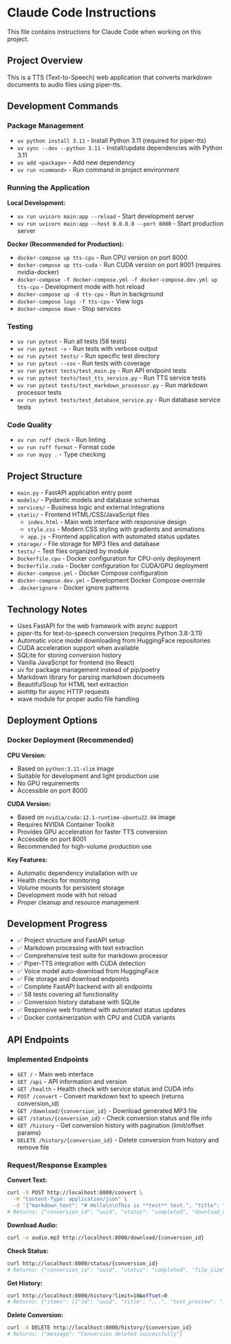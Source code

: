 # Claude Code Instructions

This file contains instructions for Claude Code when working on this project.

## Project Overview

This is a TTS (Text-to-Speech) web application that converts markdown documents to audio files using piper-tts.

## Development Commands

### Package Management
- `uv python install 3.11` - Install Python 3.11 (required for piper-tts)
- `uv sync --dev --python 3.11` - Install/update dependencies with Python 3.11
- `uv add <package>` - Add new dependency
- `uv run <command>` - Run command in project environment

### Running the Application

**Local Development:**
- `uv run uvicorn main:app --reload` - Start development server
- `uv run uvicorn main:app --host 0.0.0.0 --port 8000` - Start production server

**Docker (Recommended for Production):**
- `docker-compose up tts-cpu` - Run CPU version on port 8000
- `docker-compose up tts-cuda` - Run CUDA version on port 8001 (requires nvidia-docker)
- `docker-compose -f docker-compose.yml -f docker-compose.dev.yml up tts-cpu` - Development mode with hot reload
- `docker-compose up -d tts-cpu` - Run in background
- `docker-compose logs -f tts-cpu` - View logs
- `docker-compose down` - Stop services

### Testing
- `uv run pytest` - Run all tests (58 tests)
- `uv run pytest -v` - Run tests with verbose output
- `uv run pytest tests/` - Run specific test directory
- `uv run pytest --cov` - Run tests with coverage
- `uv run pytest tests/test_main.py` - Run API endpoint tests
- `uv run pytest tests/test_tts_service.py` - Run TTS service tests
- `uv run pytest tests/test_markdown_processor.py` - Run markdown processor tests
- `uv run pytest tests/test_database_service.py` - Run database service tests

### Code Quality
- `uv run ruff check` - Run linting
- `uv run ruff format` - Format code
- `uv run mypy .` - Type checking

## Project Structure

- `main.py` - FastAPI application entry point
- `models/` - Pydantic models and database schemas
- `services/` - Business logic and external integrations
- `static/` - Frontend HTML/CSS/JavaScript files
  - `index.html` - Main web interface with responsive design
  - `style.css` - Modern CSS styling with gradients and animations
  - `app.js` - Frontend application with automated status updates
- `storage/` - File storage for MP3 files and database
- `tests/` - Test files organized by module
- `Dockerfile.cpu` - Docker configuration for CPU-only deployment
- `Dockerfile.cuda` - Docker configuration for CUDA/GPU deployment
- `docker-compose.yml` - Docker Compose configuration
- `docker-compose.dev.yml` - Development Docker Compose override
- `.dockerignore` - Docker ignore patterns

## Technology Notes

- Uses FastAPI for the web framework with async support
- piper-tts for text-to-speech conversion (requires Python 3.8-3.11)
- Automatic voice model downloading from HuggingFace repositories
- CUDA acceleration support when available
- SQLite for storing conversion history
- Vanilla JavaScript for frontend (no React)
- uv for package management instead of pip/poetry
- Markdown library for parsing markdown documents
- BeautifulSoup for HTML text extraction
- aiohttp for async HTTP requests
- wave module for proper audio file handling

## Deployment Options

### Docker Deployment (Recommended)

**CPU Version:**
- Based on `python:3.11-slim` image
- Suitable for development and light production use
- No GPU requirements
- Accessible on port 8000

**CUDA Version:**
- Based on `nvidia/cuda:12.1-runtime-ubuntu22.04` image
- Requires NVIDIA Container Toolkit
- Provides GPU acceleration for faster TTS conversion
- Accessible on port 8001
- Recommended for high-volume production use

**Key Features:**
- Automatic dependency installation with uv
- Health checks for monitoring
- Volume mounts for persistent storage
- Development mode with hot reload
- Proper cleanup and resource management

## Development Progress

- ✅ Project structure and FastAPI setup
- ✅ Markdown processing with text extraction
- ✅ Comprehensive test suite for markdown processor
- ✅ Piper-TTS integration with CUDA detection
- ✅ Voice model auto-download from HuggingFace
- ✅ File storage and download endpoints
- ✅ Complete FastAPI backend with all endpoints
- ✅ 58 tests covering all functionality
- ✅ Conversion history database with SQLite
- ✅ Responsive web frontend with automated status updates
- ✅ Docker containerization with CPU and CUDA variants

## API Endpoints

### Implemented Endpoints
- `GET /` - Main web interface
- `GET /api` - API information and version
- `GET /health` - Health check with service status and CUDA info
- `POST /convert` - Convert markdown text to speech (returns conversion_id)
- `GET /download/{conversion_id}` - Download generated MP3 file
- `GET /status/{conversion_id}` - Check conversion status and file info
- `GET /history` - Get conversion history with pagination (limit/offset params)
- `DELETE /history/{conversion_id}` - Delete conversion from history and remove file

### Request/Response Examples

**Convert Text:**
```bash
curl -X POST http://localhost:8000/convert \
  -H "Content-Type: application/json" \
  -d '{"markdown_text": "# Hello\n\nThis is **test** text.", "title": "My Audio"}'
# Returns: {"conversion_id": "uuid", "status": "completed", "download_url": "/download/uuid"}
```

**Download Audio:**
```bash
curl -o audio.mp3 http://localhost:8000/download/{conversion_id}
```

**Check Status:**
```bash
curl http://localhost:8000/status/{conversion_id}
# Returns: {"conversion_id": "uuid", "status": "completed", "file_size": 12345, "download_url": "/download/uuid"}
```

**Get History:**
```bash
curl http://localhost:8000/history?limit=10&offset=0
# Returns: {"items": [{"id": "uuid", "title": "...", "text_preview": "...", "created_at": "...", "status": "completed", "file_size": 12345, "download_url": "/download/uuid"}]}
```

**Delete Conversion:**
```bash
curl -X DELETE http://localhost:8000/history/{conversion_id}
# Returns: {"message": "Conversion deleted successfully"}
```